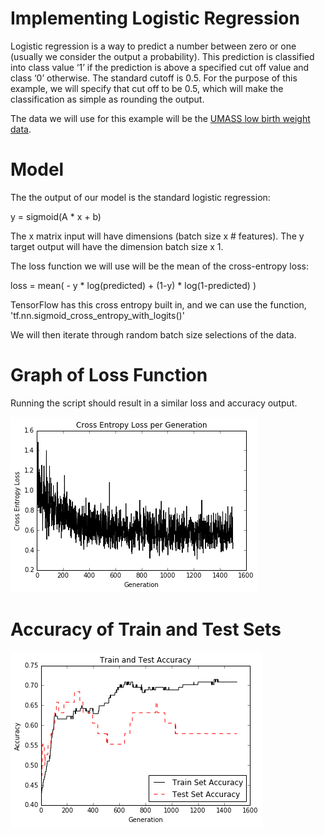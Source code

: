 # Implementing Logistic Regression

Logistic regression is a way to predict a number between zero or one (usually we consider the output a probability). This prediction is classified into class value ‘1’ if the prediction is above a specified cut off value and class ‘0’ otherwise.  The standard cutoff is 0.5.  For the purpose of this example, we will specify that cut off to be 0.5, which will make the classification as simple as rounding the output.

The data we will use for this example will be the [UMASS low birth weight data](https://www.umass.edu/statdata/statdata/data/lowbwt.txt).

# Model

The the output of our model is the standard logistic regression:

y = sigmoid(A * x + b)

The x matrix input will have dimensions (batch size x # features).  The y target output will have the dimension batch size x 1.

The loss function we will use will be the mean of the cross-entropy loss:

loss = mean( - y * log(predicted) + (1-y) * log(1-predicted) )

TensorFlow has this cross entropy built in, and we can use the function, 'tf.nn.sigmoid\_cross\_entropy\_with\_logits()'

We will then iterate through random batch size selections of the data.

# Graph of Loss Function

Running the script should result in a similar loss and accuracy output.

![Logistic Regression Loss](../images/08_logistic_reg_loss.png "Logistic Regression Loss")

# Accuracy of Train and Test Sets

![Logistic Regression Accuracy](../images/08_logistic_reg_acc.png "Logistic Regression Accuracy")
